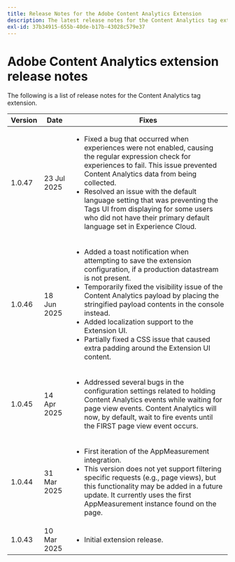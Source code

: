 ```yaml
---
title: Release Notes for the Adobe Content Analytics Extension
description: The latest release notes for the Content Analytics tag extension in Adobe Experience Platform.
exl-id: 37b34915-655b-40de-b17b-43028c579e37
---
```

# Adobe Content Analytics extension release notes

The following is a list of release notes for the Content Analytics tag extension.

| Version | Date | Fixes |
|---|---|---|
| 1.0.47 | 23 Jul 2025 | <ul><li>Fixed a bug that occurred when experiences were not enabled, causing the regular expression check for experiences to fail. This issue prevented Content Analytics data from being collected.</li><li>Resolved an issue with the default language setting that was preventing the Tags UI from displaying for some users who did not have their primary default language set in Experience Cloud.</li></ul> |
| 1.0.46 | 18 Jun 2025 | <ul><li>Added a toast notification when attempting to save the extension configuration, if a production datastream is not present.</li><li>Temporarily fixed the visibility issue of the Content Analytics payload by placing the stringified payload contents in the console instead.</li><li>Added localization support to the Extension UI.</li><li>Partially fixed a CSS issue that caused extra padding around the Extension UI content.</li></ul> |
| 1.0.45 | 14 Apr 2025 | <ul><li>Addressed several bugs in the configuration settings related to holding Content Analytics events while waiting for page view events. Content Analytics will now, by default, wait to fire events until the FIRST page view event occurs.</li></ul> |
| 1.0.44 | 31 Mar 2025 | <ul><li>First iteration of the AppMeasurement integration.</li><li>This version does not yet support filtering specific requests (e.g., page views), but this functionality may be added in a future update. It currently uses the first AppMeasurement instance found on the page.</li></ul> |
| 1.0.43 | 10 Mar 2025 | <ul><li>Initial extension release.</li></ul> |
